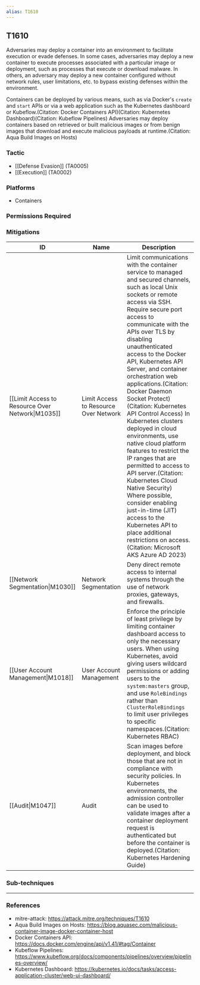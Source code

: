 ```yaml
---
alias: T1610
---
```


## T1610

Adversaries may deploy a container into an environment to facilitate execution or evade defenses. In some cases, adversaries may deploy a new container to execute processes associated with a particular image or deployment, such as processes that execute or download malware. In others, an adversary may deploy a new container configured without network rules, user limitations, etc. to bypass existing defenses within the environment.

Containers can be deployed by various means, such as via Docker's <code>create</code> and <code>start</code> APIs or via a web application such as the Kubernetes dashboard or Kubeflow.(Citation: Docker Containers API)(Citation: Kubernetes Dashboard)(Citation: Kubeflow Pipelines) Adversaries may deploy containers based on retrieved or built malicious images or from benign images that download and execute malicious payloads at runtime.(Citation: Aqua Build Images on Hosts)


### Tactic
- [[Defense Evasion]] (TA0005)
- [[Execution]] (TA0002)

### Platforms
- Containers

### Permissions Required

### Mitigations

| ID | Name | Description |
| --- | --- | --- |
| [[Limit Access to Resource Over Network\|M1035]] | Limit Access to Resource Over Network | Limit communications with the container service to managed and secured channels, such as local Unix sockets or remote access via SSH. Require secure port access to communicate with the APIs over TLS by disabling unauthenticated access to the Docker API, Kubernetes API Server, and container orchestration web applications.(Citation: Docker Daemon Socket Protect)(Citation: Kubernetes API Control Access) In Kubernetes clusters deployed in cloud environments, use native cloud platform features to restrict the IP ranges that are permitted to access to API server.(Citation: Kubernetes Cloud Native Security) Where possible, consider enabling just-in-time (JIT) access to the Kubernetes API to place additional restrictions on access.(Citation: Microsoft AKS Azure AD 2023) |
| [[Network Segmentation\|M1030]] | Network Segmentation | Deny direct remote access to internal systems through the use of network proxies, gateways, and firewalls. |
| [[User Account Management\|M1018]] | User Account Management | Enforce the principle of least privilege by limiting container dashboard access to only the necessary users. When using Kubernetes, avoid giving users wildcard permissions or adding users to the `system:masters` group, and use `RoleBindings` rather than `ClusterRoleBindings` to limit user privileges to specific namespaces.(Citation: Kubernetes RBAC) |
| [[Audit\|M1047]] | Audit | Scan images before deployment, and block those that are not in compliance with security policies. In Kubernetes environments, the admission controller can be used to validate images after a container deployment request is authenticated but before the container is deployed.(Citation: Kubernetes Hardening Guide) |

### Sub-techniques


---
### References

- mitre-attack: https://attack.mitre.org/techniques/T1610
- Aqua Build Images on Hosts: https://blog.aquasec.com/malicious-container-image-docker-container-host
- Docker Containers API: https://docs.docker.com/engine/api/v1.41/#tag/Container
- Kubeflow Pipelines: https://www.kubeflow.org/docs/components/pipelines/overview/pipelines-overview/
- Kubernetes Dashboard: https://kubernetes.io/docs/tasks/access-application-cluster/web-ui-dashboard/
